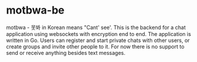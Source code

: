 # motbwa-be
motbwa - 못봐 in Korean means "Cant' see'. This is the backend for a chat application using websockets with encryption end to end. The application is written in Go.
Users can register and start private chats with other users, or create groups and invite other people to it. For now there is no support to send or receive anything besides text messages.
